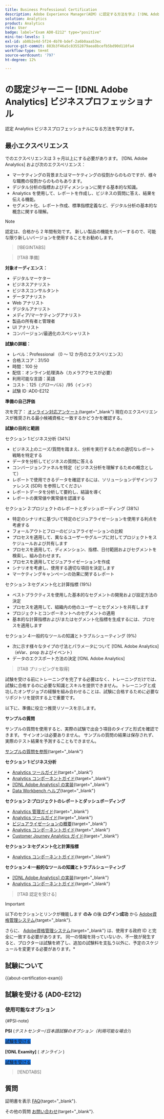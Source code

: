```yaml
---
title: Business Professional Certification
description: Adobe Experience Manager(AEM) に認定する方法を学ぶ [!DNL Adobe Analytics] 実務者の専門家。
solution: Analytics
product: Analytics
role: User
badge: label="Exam AD0-E212" type="positive"
mini-toc-levels: 1
exl-id: ab0b2e4d-5f24-4b78-bdef-2a6b0aaa53ec
source-git-commit: 883b3f46a5c83552879aea8bcefb5bd90d110fa4
workflow-type: tm+mt
source-wordcount: '797'
ht-degree: 12%

---
```


# の認定ジャーニー [!DNL Adobe Analytics] ビジネスプロフェッショナル

認定 Analytics ビジネスプロフェッショナルになる方法を学びます。

## 最小エクスペリエンス

でのエクスペリエンスは 3 ヶ月以上にする必要があります。 [!DNL Adobe Analytics] および次のエクスペリエンス：

* マーケティングの背景またはマーケティングの役割からのものですが、様々な職務の役割からのものもあります。
* デジタル分析の指標およびディメンションに関する基本的な知識。
* Analytics を使用して、レポートを作成し、ビジネスの質問に答え、結果を伝える機能。
* セグメント化、レポート作成、標準指標定義など、デジタル分析の基本的な概念に関する理解。

>[!NOTE]
>
>認定は、合格から 2 年間有効です。 新しい製品の機能をカバーするので、可能な限り新しいバージョンを使用することをお勧めします。

>[!BEGINTABS]

>[!TAB 準備]

**対象オーディエンス：**

* デジタルマーケター
* ビジネスアナリスト
* ビジネスコンサルタント
* データアナリスト
* Web アナリスト
* デジタルアナリスト
* メディア/マーケティングアナリスト
* 製品の所有者と管理者
* UI アナリスト
* コンバージョン/最適化のスペシャリスト

**試験の詳細：**

* レベル：Professional （0 ～ 12 か月のエクスペリエンス）
* 合格スコア：31/50
* 時間：100 分
* 配信：オンライン処理済み（カメラアクセスが必要）
* 利用可能な言語：英語
* コスト：$125（グローバル）/$95（インド）
* 試験 ID :AD0-E212

**準備の自己評価**

次を完了： [オンライン対応アンケート](https://scorpion.caveon.com/launchpad/ad-q-e129-readiness-questionnaire-for-adobe-aem-assets-developer-professional-exam-copy-w9tako/ad-q-e212-readiness-questionnaire-for-adobe-analytics-business-practitioner-professional-exam){target="_blank"} 現在のエクスペリエンスが推奨される最小候補資格と一致するかどうかを確認する。

**試験の目的と範囲**

セクション 1:ビジネス分析 (34%)

* ビジネス上のニーズ/質問を踏まえ、分析を実行するための適切なレポート戦略を特定する
* データを分析してビジネスの質問に答える
* コンバージョンファネルを特定（ビジネス分析を理解するための概念として）
* レポートで使用できるデータを確認するには、ソリューションデザインリファレンス (SDR) を参照してください
* レポートデータを分析して要約し、結論を導く
* レポートの異常値や異常値を認識する

セクション 2:プロジェクトのレポートとダッシュボーディング (38%)

* 特定のシナリオに基づいて特定のビジュアライゼーションを使用する利点を考慮する
* フォールアウトとフローのビジュアライゼーションの比較
* プロセスを適用して、異なるユーザーやグループに対してプロジェクトをスケジュールおよび共有します
* プロセスを適用して、ディメンション、指標、日付範囲およびセグメントを検索し、組み合わせます。
* プロセスを適用してビジュアライゼーションを作成
* シナリオを考慮し、使用する適切な項目を決定します
* マーケティングキャンペーンの効果に関するレポート

セクション 3:セグメント化と計算指標 (19%)

* ベストプラクティスを使用した基本的なセグメントの開発および設定方法の決定
* プロセスを適用して、組織内の他のユーザーとセグメントを共有します
* プロジェクトとコンポーネントへのセグメントの適用
* 基本的な計算指標および/またはセグメント化指標を生成するには、プロセスを適用します

セクション 4:一般的なツールの知識とトラブルシューティング (9%)

* 次に示す様々なタイプの寸法とパラメータについて [!DNL Adobe Analytics] （eVar、prop およびイベント）
* データのエクスポート方法の決定 [!DNL Adobe Analytics]

>[!TAB プリッピングを取得]

試験を受ける前にトレーニングを完了する必要はなく、トレーニングだけでは、試験に合格するのに必要な知識とスキルを提供できません。 トレーニングと成功したオンザジョブの経験を組み合わせることは、試験に合格するために必要なリポジトリを提供する上で重要です。

以下に、準備に役立つ推奨リソースを示します。

**サンプルの質問**

サンプルの質問を使用すると、実際の試験で出会う項目のタイプと形式を確認できます。 サインオンは必要ありません。 サンプルの質問の結果は保存されず、実際のテスト結果を予測することもできません。

[サンプルの質問を参照](https://scorpion.caveon.com/launchpad/ad0-e212-adobe-analytics-business-practitioner-professional-copy-th4xdu){target="_blank"}

**セクション 1:ビジネス分析**

* [Analytics ツールガイド](https://experienceleague.adobe.com/docs/analytics/analyze/home.html?lang=ja){target="_blank"}
* [Analytics コンポーネントガイド](https://experienceleague.adobe.com/docs/analytics/components/home.html?lang=ja){target="_blank"}
* [ [!DNL Adobe Analytics] の実装](https://experienceleague.adobe.com/docs/analytics/implementation/home.html?lang=ja){target="_blank"}
* [Data Workbench ヘルプ](https://experienceleague.adobe.com/docs/data-workbench/using/home.html?lang=ja){target="_blank"}

**セクション 2:プロジェクトのレポートとダッシュボーディング**

* [Analytics 管理ガイド](https://experienceleague.adobe.com/docs/analytics/admin/home.html?lang=ja){target="_blank"}
* [Analytics ツールガイド](https://experienceleague.adobe.com/docs/analytics/analyze/home.html?lang=ja){target="_blank"}
* [ビジュアライゼーションの概要](https://experienceleague.adobe.com/docs/analytics/analyze/analysis-workspace/visualizations/freeform-analysis-visualizations.html#quick-viz){target="_blank"}
* [Analytics コンポーネントガイド](https://experienceleague.adobe.com/docs/analytics/components/home.html?lang=ja){target="_blank"}
* [Customer Journey Analytics ガイド](https://experienceleague.adobe.com/docs/analytics-platform/using/cja-landing.html?lang=ja){target="_blank"}

**セクション 3:セグメント化と計算指標**

* [Analytics コンポーネントガイド](https://experienceleague.adobe.com/docs/analytics/components/home.html?lang=ja){target="_blank"}

**セクション 4:一般的なツールの知識とトラブルシューティング**

* [ [!DNL Adobe Analytics] の実装](https://experienceleague.adobe.com/docs/analytics/implementation/home.html?lang=ja){target="_blank"}
* [Analytics コンポーネントガイド](https://experienceleague.adobe.com/docs/analytics/components/home.html?lang=ja){target="_blank"}

>[!TAB 認定を受ける]

>[!IMPORTANT]
>
>以下のセクションとリンクが機能します **のみ**  の後 **ログイン成功** から [Adobe資格管理システム](https://www.certmetrics.com/adobe){target="_blank"}.
>
>さらに、 [Adobe資格管理システム](https://www.certmetrics.com/adobe){target="_blank"} は、使用する政府 ID と完全に一致する必要があります。 同一の情報を持っていないか、不一致が発生すると、プロクターは試験を終了し、追加の試験料を支払う以外に、予定のスケジュールを変更する必要があります。*

## 試験について

{{about-certification-exam}}

## 試験を受ける (AD0-E212)

### 使用可能なオプション

{#PSI-note}

**PSI** (*テストセンター/日本語試験のオプション（利用可能な場合）*)

<a href="https://www.certmetrics.com/adobe/candidate/psi_sso_adobe.aspx?redir=yes&amp;ec=AD0-E212" target="_blank" class="spectrum-Button spectrum-Button--fill spectrum-Button--accent spectrum-Button--sizeM is-margin-bottom-big-big at-element-click-tracking" style="background-color:#1473E6">

<span class="spectrum-Button-label has-no-wrap">
   試験を受ける
</span>
</a>

**[!DNL Examity]** ( *オンライン* )

<a href="https://www.certmetrics.com/adobe/candidate/examity_sso.aspx?eid=AD0-E212" target="_blank" class="spectrum-Button spectrum-Button--fill spectrum-Button--accent spectrum-Button--sizeM is-margin-bottom-big-big at-element-click-tracking" style="background-color:#1473E6">

<span class="spectrum-Button-label has-no-wrap">
   試験を受ける
</span>
</a>

>[!ENDTABS]

## 質問

証明書を表示 [FAQ](https://experienceleague.adobe.com/docs/certification/certification/faq.html){target="_blank"}.

その他の質問 [お問い合わせ](mailto:certif@adobe.com){target="_blank"}.
